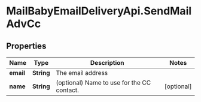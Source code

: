 # MailBabyEmailDeliveryApi.SendMailAdvCc

## Properties
Name | Type | Description | Notes
------------ | ------------- | ------------- | -------------
**email** | **String** | The email address | 
**name** | **String** | (optional) Name to use for the CC contact. | [optional] 
